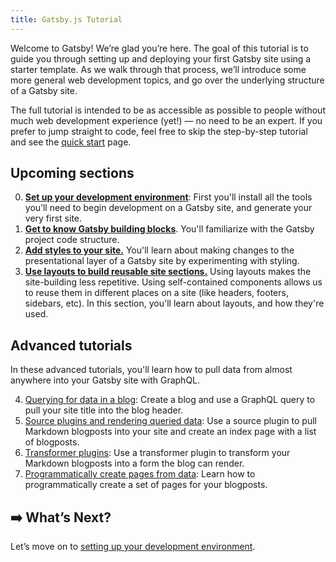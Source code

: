 ```yaml
---
title: Gatsby.js Tutorial
---
```


Welcome to Gatsby! We’re glad you’re here. The goal of this tutorial is to guide you through setting up and deploying your first Gatsby site using a starter template. As we walk through that process, we’ll introduce some more general web development topics, and go over the underlying structure of a Gatsby site. 

The full tutorial is intended to be as accessible as possible to people without much web development experience (yet!) — no need to be an expert. If you prefer to jump straight to code, feel free to skip the step-by-step tutorial and see the [quick start](/docs/) page.

## Upcoming sections

0. [**Set up your development environment**](/tutorial/part-zero/): First you'll install all the tools you’ll need to begin development on a Gatsby site, and generate your very first site.
1. [**Get to know Gatsby building blocks**](//tutorial/part-one/). You'll familiarize with the Gatsby project code structure.
2. [**Add styles to your site.**](/tutorial/part-two/) You'll learn about making changes to the presentational layer of a Gatsby site by experimenting with styling.
3. [**Use layouts to build reusable site sections.**](/tutorial/part-three/) Using layouts makes the site-building less repetitive. Using self-contained components allows us to reuse them in different places on a site (like headers, footers, sidebars, etc). In this section, you'll learn about layouts, and how they're used.

## Advanced tutorials

In these advanced tutorials, you'll learn how to pull data from almost anywhere into your Gatsby site with GraphQL.

4.  [Querying for data in a blog](/tutorial/part-four/): Create a blog and use a GraphQL query to pull your site title into the blog header.
5.  [Source plugins and rendering queried data](/tutorial/part-five/): Use a source plugin to pull Markdown blogposts into your site and create an index page with a list of blogposts.
6.  [Transformer plugins](/tutorial/part-six/): Use a transformer plugin to transform your Markdown blogposts into a form the blog can render.
7.  [Programmatically create pages from data](/tutorial/part-seven/): Learn how to programmatically create a set of pages for your blogposts.

## ➡️ What’s Next?

Let’s move on to [setting up your development environment](/tutorial/part-zero/).